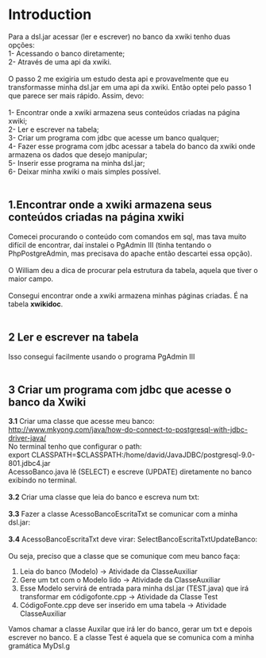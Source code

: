 # Introduction #

Para a dsl.jar acessar (ler e escrever) no banco da xwiki tenho duas opções: <br>
1- Acessando o banco diretamente; <br>
2- Através de uma api da xwiki.<br>
<br>
O passo 2 me exigiria um estudo desta api e provavelmente que eu transformasse minha dsl.jar em uma api da xwiki. Então optei pelo passo 1 que parece ser mais rápido. Assim, devo:<br>
<br>
1- Encontrar onde a xwiki armazena seus conteúdos criadas na página xwiki; <br>
2- Ler e escrever na tabela; <br>
3- Criar um programa com jdbc que acesse um banco qualquer; <br>
4- Fazer esse programa com jdbc acessar a tabela do banco da xwiki onde armazena os dados que desejo manipular; <br>
5- Inserir esse programa na minha dsl.jar; <br>
6- Deixar minha xwiki o mais simples possível.<br>
<br>
<h2>1.Encontrar onde a xwiki armazena seus conteúdos criadas na página xwiki</h2>
Comecei procurando o conteúdo com comandos em sql, mas tava muito difícil de encontrar, daí instalei o PgAdmin III (tinha tentando o PhpPostgreAdmin, mas precisava do apache então descartei essa opção).<br>
<br>
O William deu a dica de procurar pela estrutura da tabela, aquela que tiver o maior campo.<br>
<br>
Consegui encontrar onde a xwiki armazena minhas páginas criadas. É na tabela <b>xwikidoc</b>.<br>
<br>
<h2>2 Ler e escrever na tabela</h2>
Isso consegui facilmente usando o programa PgAdmin III<br>
<br>
<h2>3 Criar um programa com jdbc que acesse o banco da Xwiki</h2>

<b>3.1</b> Criar uma classe que acesse meu banco: <br>
<a href='http://www.mkyong.com/java/how-do-connect-to-postgresql-with-jdbc-driver-java/'>http://www.mkyong.com/java/how-do-connect-to-postgresql-with-jdbc-driver-java/</a> <br>
No terminal tenho que configurar o path: <br>
export CLASSPATH=$CLASSPATH:/home/david/JavaJDBC/postgresql-9.0-801.jdbc4.jar <br>
AcessoBanco.java lê (SELECT) e escreve (UPDATE) diretamente no banco exibindo no terminal.<br>
<br>
<b>3.2</b> Criar uma classe que leia do banco e escreva num txt:<br>
<br>
<b>3.3</b> Fazer a classe AcessoBancoEscritaTxt se comunicar com a minha dsl.jar:<br>
<br>
<b>3.4</b> AcessoBancoEscritaTxt deve virar: SelectBancoEscritaTxtUpdateBanco:<br>
<br>
Ou seja, preciso que a classe que se comunique com meu banco faça: <br>
<ol><li>Leia do banco (Modelo) -> Atividade da ClasseAuxiliar <br>
</li><li>Gere um txt com o Modelo lido -> Atividade da ClasseAuxiliar <br>
</li><li>Esse Modelo servirá de entrada para minha dsl.jar (TEST.java) que irá transformar em códigofonte.cpp -> Atividade da Classe Test <br>
</li><li>CódigoFonte.cpp deve ser inserido em uma tabela -> Atividade ClasseAuxiliar <br></li></ol>

Vamos chamar a classe Auxilar que irá ler do banco, gerar um txt e depois escrever no banco. E a classe Test é aquela que se comunica com a minha gramática MyDsl.g